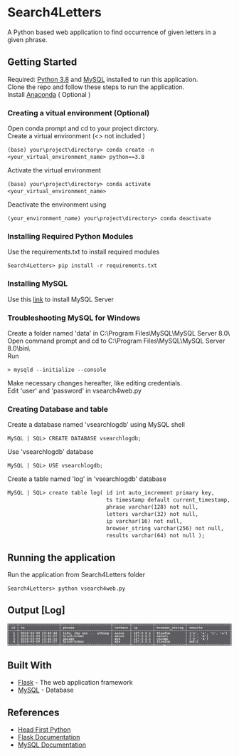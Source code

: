 # Search4Letters

A Python based web application to find occurrence of given letters in a given phrase.  
## Getting Started

Required: [Python 3.8](https://www.python.org/downloads/) and [MySQL](https://dev.mysql.com/downloads/mysql/) installed to run this application.  
Clone the repo and follow these steps to run the application.  
Install [Anaconda](https://www.anaconda.com/) ( Optional )  

### Creating a vitual environment (Optional)

Open conda prompt and cd to your project dirctory.  
Create a virtual environment (<> not included )

```
(base) your\project\directory> conda create -n <your_virtual_environment_name> python==3.8
```

Activate the virtual environment 

```
(base) your\project\directory> conda activate <your_virtual_environment_name>
```
Deactivate the environment using

```
(your_environment_name) your\project\directory> conda deactivate
```
### Installing Required Python Modules

Use the requirements.txt to install required modules
```
Search4Letters> pip install -r requirements.txt
```
### Installing MySQL

Use this [link](https://dev.mysql.com/downloads/mysql/) to install MySQL Server
### Troubleshooting MySQL for Windows

Create a folder named 'data' in C:\Program Files\MySQL\MySQL Server 8.0\  
Open command prompt and cd to C:\Program Files\MySQL\MySQL Server 8.0\bin\  
Run
```
> mysqld --initialize --console
```
Make necessary changes hereafter, like editing credentials.  
Edit 'user' and 'password' in vsearch4web.py
### Creating Database and table
Create a database named 'vsearchlogdb' using MySQL shell
```
MySQL | SQL> CREATE DATABASE vsearchlogdb;
```
Use 'vsearchlogdb' database
```
MySQL | SQL> USE vsearchlogdb;
```
Create a table named 'log' in 'vsearchlogdb' database
```
MySQL | SQL> create table log( id int auto_increment primary key,
                               ts timestamp default current_timestamp,
                               phrase varchar(128) not null,
                               letters varchar(32) not null,
                               ip varchar(16) not null,
                               browser_string varchar(256) not null,
                               results varchar(64) not null );
```
## Running the application
Run the application from Search4Letters folder
```
Search4Letters> python vsearch4web.py
```
## Output [Log]
![alt text](./images/log.jpg?raw=true)

## Built With

* [Flask](https://pypi.org/project/Flask/) - The web application framework
* [MySQL](https://www.mysql.com/) - Database

## References

* [Head First Python](https://www.oreilly.com/library/view/head-first-python/9781491919521/)
* [Flask Documentation](https://flask.palletsprojects.com/en/1.1.x/)
* [MySQL Documentation](https://dev.mysql.com/doc/)